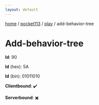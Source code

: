 ```yaml
---
layout: default
---
```


[home](/)  /  [pocket113](/protocol/pocket113)  /  [play](/protocol/pocket113/play)  /  add-behavior-tree

# Add-behavior-tree

**Id**: 90

**Id** (hex): 5A

**Id** (bin): 01011010

**Clientbound**: ✔️

**Serverbound**: ✖️

